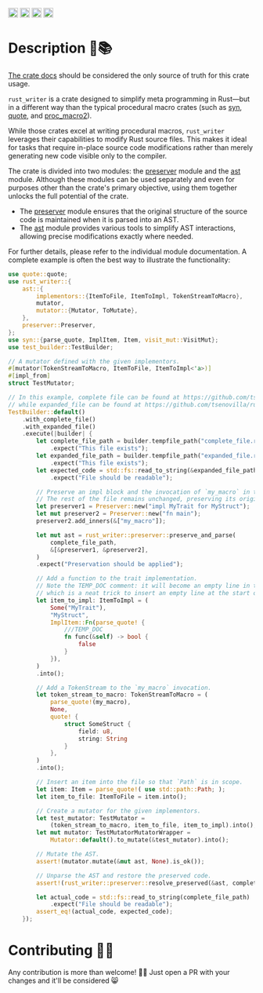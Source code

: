 [<img alt="CI Workflow" src="https://img.shields.io/github/actions/workflow/status/tsenovilla/rust_writer/ci.yml?branch=main&style=for-the-badge&logo=github&label=CI" height="20">](https://github.com/tsenovilla/rust_writer/actions/workflows/ci.yml)
[<img alt="Codecov" src="https://img.shields.io/codecov/c/github/tsenovilla/rust_writer?style=for-the-badge&logo=codecov" height="20">](https://codecov.io/gh/tsenovilla/rust_writer)
[<img alt="Crates.io" src="https://img.shields.io/crates/v/rust_writer.svg?style=for-the-badge&color=fc8d62&logo=rust" height="20">](https://crates.io/crates/rust_writer)
[<img alt="docs.rs" src="https://img.shields.io/badge/docs.rs-rust_writer-66c2a5?style=for-the-badge&labelColor=555555&logo=docs.rs" height="20">](https://docs.rs/rust_writer)

# Description 📖📚

[The crate docs](https://docs.rs/rust_writer/latest/rust_writer) should be considered the only source of truth for this crate usage.

`rust_writer` is a crate designed to simplify meta programming in Rust—but in a different way than the typical procedural macro crates (such as [syn](https://docs.rs/syn/latest/syn/), [quote](https://docs.rs/quote/latest/quote/), and [proc_macro2](https://docs.rs/proc-macro2/latest/proc_macro2/)).  

While those crates excel at writing procedural macros, `rust_writer` leverages their capabilities to modify Rust source files. This makes it ideal for tasks that require in-place source code modifications rather than merely generating new code visible only to the compiler.

The crate is divided into two modules: the [preserver](https://docs.rs/rust_writer/latest/rust_writer/preserver/) module and the [ast](https://docs.rs/rust_writer/latest/rust_writer/ast/) module. Although these modules can be used separately and even for purposes other than the crate's primary objective, using them together unlocks the full potential of the crate.

- The [preserver](https://docs.rs/rust_writer/latest/rust_writer/preserver/) module ensures that the original structure of the source code is maintained when it is parsed into an AST.
- The [ast](https://docs.rs/rust_writer/latest/rust_writer/ast/) module provides various tools to simplify AST interactions, allowing precise modifications exactly where needed.

For further details, please refer to the individual module documentation. A complete example is often the best way to illustrate the functionality:

```rust
use quote::quote;
use rust_writer::{
    ast::{
        implementors::{ItemToFile, ItemToImpl, TokenStreamToMacro},
        mutator,
        mutator::{Mutator, ToMutate},
    },
    preserver::Preserver,
};
use syn::{parse_quote, ImplItem, Item, visit_mut::VisitMut};
use test_builder::TestBuilder;

// A mutator defined with the given implementors.
#[mutator(TokenStreamToMacro, ItemToFile, ItemToImpl<'a>)]
#[impl_from]
struct TestMutator;

// In this example, complete file can be found at https://github.com/tsenovilla/rust_writer/blob/main/test_builder/sample_files/complete_file.rs,
// while expanded_file can be found at https://github.com/tsenovilla/rust_writer/blob/main/test_builder/sample_files/expanded_file.rs
TestBuilder::default()
    .with_complete_file()
    .with_expanded_file()
    .execute(|builder| {
        let complete_file_path = builder.tempfile_path("complete_file.rs")
            .expect("This file exists");
        let expanded_file_path = builder.tempfile_path("expanded_file.rs")
            .expect("This file exists");
        let expected_code = std::fs::read_to_string(&expanded_file_path)
            .expect("File should be readable");

        // Preserve an impl block and the invocation of `my_macro` in the code.
        // The rest of the file remains unchanged, preserving its original AST structure.
        let preserver1 = Preserver::new("impl MyTrait for MyStruct");
        let mut preserver2 = Preserver::new("fn main");
        preserver2.add_inners(&["my_macro"]);

        let mut ast = rust_writer::preserver::preserve_and_parse(
            complete_file_path,
            &[&preserver1, &preserver2],
        )
        .expect("Preservation should be applied");

        // Add a function to the trait implementation.
        // Note the TEMP_DOC comment: it will become an empty line in the final code,
        // which is a neat trick to insert an empty line at the start of the function.
        let item_to_impl: ItemToImpl = (
            Some("MyTrait"),
            "MyStruct",
            ImplItem::Fn(parse_quote! {
                ///TEMP_DOC
                fn func(&self) -> bool {
                    false
                }
            }),
        )
        .into();

        // Add a TokenStream to the `my_macro` invocation.
        let token_stream_to_macro: TokenStreamToMacro = (
            parse_quote!(my_macro),
            None,
            quote! {
                struct SomeStruct {
                    field: u8,
                    string: String
                }
            },
        )
        .into();

        // Insert an item into the file so that `Path` is in scope.
        let item: Item = parse_quote!( use std::path::Path; );
        let item_to_file: ItemToFile = item.into();

        // Create a mutator for the given implementors.
        let test_mutator: TestMutator =
            (token_stream_to_macro, item_to_file, item_to_impl).into();
        let mut mutator: TestMutatorMutatorWrapper =
            Mutator::default().to_mutate(&test_mutator).into();

        // Mutate the AST.
        assert!(mutator.mutate(&mut ast, None).is_ok());

        // Unparse the AST and restore the preserved code.
        assert!(rust_writer::preserver::resolve_preserved(&ast, complete_file_path).is_ok());

        let actual_code = std::fs::read_to_string(complete_file_path)
            .expect("File should be readable");
        assert_eq!(actual_code, expected_code);
    });
```

# Contributing 🤝🚀

Any contribution is more than welcome! 🤝🦾 Just open a PR with your changes and it'll be considered 😸
